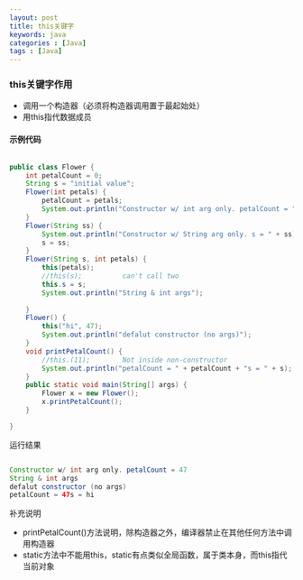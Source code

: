 ```yaml
---
layout: post
title: this关键字
keywords: java
categories : [Java]
tags : [Java]
---
```


### this关键字作用

* 调用一个构造器（必须将构造器调用置于最起始处）
* 用this指代数据成员

#### 示例代码

```java

public class Flower {
	int petalCount = 0;
	String s = "initial value";
	Flower(int petals) {
		petalCount = petals;
		System.out.println("Constructor w/ int arg only. petalCount = " + petalCount);
	}
	Flower(String ss) {
		System.out.println("Constructor w/ String arg only. s = " + ss);
		s = ss;
	}
	Flower(String s, int petals) {
		this(petals);
		//this(s);			can't call two
		this.s = s;
		System.out.println("String & int args");
		
	}
	Flower() {
		this("hi", 47);
		System.out.println("defalut constructor (no args)");
	}
	void printPetalCount() {
		//this.(11);		Not inside non-constructor
		System.out.println("petalCount = " + petalCount + "s = " + s);
	}
	public static void main(String[] args) {
		Flower x = new Flower();
		x.printPetalCount();
	}

}

```
运行结果

```java

Constructor w/ int arg only. petalCount = 47
String & int args
defalut constructor (no args)
petalCount = 47s = hi


```

补充说明

* printPetalCount()方法说明，除构造器之外，编译器禁止在其他任何方法中调用构造器
* static方法中不能用this，static有点类似全局函数，属于类本身，而this指代当前对象
